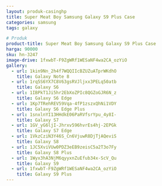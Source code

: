 ```yaml
---
layout: produk-casinghp
title: Super Meat Boy Samsung Galaxy S9 Plus Case
categories: samsung
tags: galaxy

# Produk
product-title: Super Meat Boy Samsung Galaxy S9 Plus Case
harga: 90000
sku: hn-3247
image-drive: 1fxwbT-F9ZgWRf1WESaNF4wa2CA_ozYiO
gallery:
  - url: 1kin9Nn_2h4f7WQQIIcBZUZuATprWKdhO
    title: Galaxy Note 8
  - url: 1rq5S6YX7C8V63gsRVJljxx3PELq50atb
    title: Galaxy S6
  - url: 1IBPkT1Ji5hr2EbXoZPIc8QGZoGJR6N_z
    title: Galaxy S6 Edge
  - url: 1Kp7TRehREV59Vqa-4fP1zszxQhNi1VDY
    title: Galaxy S6 Edge Plus
  - url: 1snxlnYI13HHdkE06PaRVfsrYpu_4y8I-
    title: Galaxy S7
  - url: 1GV_yG6ljI-Jhrxv596hvrEs4hj-2EPGk
    title: Galaxy S7 Edge
  - url: 1VkzCziN3Y46S_Cn6VjuwR8DjTjAQeviS
    title: Galaxy S8
  - url: 1JC5XviVUw0PDZ3eEB9zeisC5a2T3o7Fy
    title: Galaxy S8 Plus
  - url: 1Wyx3hA3NjM6qyyxnZuEfub34x-ScV_Qu
    title: Galaxy S9
  - url: 1fxwbT-F9ZgWRf1WESaNF4wa2CA_ozYiO
    title: Galaxy S9 Plus
---
```

